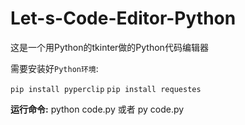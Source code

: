 # Let-s-Code-Editor-Python
这是一个用Python的tkinter做的Python代码编辑器

需要安装好`Python环境`:

`pip install pyperclip`
`pip install requestes`

<b>运行命令:</b>
python code.py
或者
py code.py

